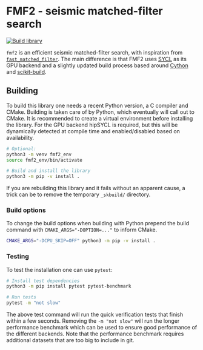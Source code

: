 # FMF2 - seismic matched-filter search
[![Build library](https://github.com/nordmoen/fmf2/actions/workflows/python-package.yml/badge.svg)](https://github.com/nordmoen/fmf2/actions/workflows/python-package.yml)

`fmf2` is an efficient seismic matched-filter search, with inspiration from
[`fast_matched_filter`](https://github.com/beridel/fast_matched_filter). The
main difference is that FMF2 uses [SYCL](https://github.com/illuhad/hipSYCL) as
its GPU backend and a slightly updated build process based around
[Cython](https://cython.org/) and
[scikit-build](https://github.com/scikit-build/scikit-build).

## Building

To build this library one needs a recent Python version, a C compiler and
CMake. Building is taken care of by Python, which eventually will call out to
CMake. It is recommended to create a virtual environment before installing the
library. For the GPU backend hipSYCL is required, but this will be dynamically
detected at compile time and enabled/disabled based on availability.

```bash
# Optional:
python3 -m venv fmf2_env
source fmf2_env/bin/activate

# Build and install the library
python3 -m pip -v install .
```

If you are rebuilding this library and it fails without an apparent cause, a
trick can be to remove the temporary `_skbuild/` directory.

### Build options

To change the build options when building with Python prepend the build command
with `CMAKE_ARGS="-DOPTION=..."` to inform CMake.

```bash
CMAKE_ARGS="-DCPU_SKIP=OFF" python3 -m pip -v install .
```

### Testing

To test the installation one can use `pytest`:

```bash
# Install test dependencies
python3 -m pip install pytest pytest-benchmark

# Run tests
pytest -m "not slow"
```

The above test command will run the quick verification tests that finish within
a few seconds. Removing the `-m "not slow"` will run the longer performance
benchmark which can be used to ensure good performance of the different
backends. Note that the performance benchmark requires additional datasets that
are too big to include in git.
